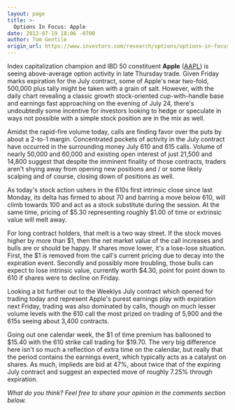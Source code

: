 ```yaml
---
layout: page
title: >-
  Options In Focus: Apple
date: 2012-07-19 18:06 -0700
author: Tom Gentile
origin_url: https://www.investors.com/research/options/options-in-focus-apple/
---
```






Index capitalization champion and IBD 50 constituent **Apple**  ([AAPL](https://research.investors.com/quote.aspx?symbol=AAPL)) is seeing above-average option activity in late Thursday trade. Given Friday marks expiration for the July contract, some of Apple's near two-fold, 500,000 plus tally might be taken with a grain of salt. However, with the daily chart revealing a classic growth stock-oriented cup-with-handle base and earnings fast approaching on the evening of July 24, there's undoubtedly some incentive for investors looking to hedge or speculate in ways not possible with a simple stock position are in the mix as well. 

  

Amidst the rapid-fire volume today, calls are finding favor over the puts by about a 2-to-1 margin. Concentrated pockets of activity in the July contract have occurred in the surrounding money July 610 and 615 calls. Volume of nearly 50,000 and 60,000 and existing open interest of just 21,500 and 14,800 suggest that despite the imminent finality of those contracts, traders aren't shying away from opening new positions and / or some likely scalping and of course, closing down of positions as well. 

  

As today's stock action ushers in the 610s first intrinsic close since last Monday, its delta has firmed to about 70 and barring a move below 610, will climb towards 100 and act as a stock substitute during the session. At the same time, pricing of $5.30 representing roughly $1.00 of time or extrinsic value will melt away. 

  

For long contract holders, that melt is a two way street. If the stock moves higher by more than $1, then the net market value of the call increases and bulls are or should be happy. If shares move lower, it's a lose-lose situation. First, the $1 is removed from the call's current pricing due to decay into the expiration event. Secondly and possibly more troubling, those bulls can expect to lose intrinsic value, currently worth $4.30, point for point down to 610 if shares were to decline on Friday.

  

Looking a bit further out to the Weeklys July contract which opened for trading today and represent Apple's purest earnings play with expiration next Friday, trading was also dominated by calls, though on much lesser volume levels with the 610 call the most prized on trading of 5,900 and the 615s seeing about 3,400 contracts. 

  

Going out one calendar week, the $1 of time premium has ballooned to $15.40 with the 610 strike call trading for $19.70. The very big difference here isn't so much a reflection of extra time on the calendar, but really that the period contains the earnings event, which typically acts as a catalyst on shares. As much, implieds are bid at 47%, about twice that of the expiring July contract and suggest an expected move of roughly 7.25% through expiration.

  

*What do you think? Feel free to share your opinion in the comments section below.*




